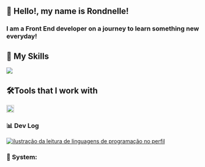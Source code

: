 ## 🖖 Hello!, my name is <strong>Rondnelle!</strong>
<h3> I am a Front End developer on a journey to learn something new everyday!</h3>

## 🚀 My Skills

<p align="left">
  <a href="https://skillicons.dev">
    <img src="https://skillicons.dev/icons?i=js,html,css,react,nextjs,sass,flutter," />
  </a>
</p>

## 🛠️Tools that I work with

<p align="left">
  <a href="https://skillicons.dev">
    <img src="https://skillicons.dev/icons?i=vscode,ps,pr,xd,ae,figma,git," height="20px" />
  </a>
</p>

### 📊 Dev Log

<a href="https://github.com/mrfoxcode" title="Deeds">
  <img align="center" src="https://github-readme-stats.vercel.app/api/top-langs/?username=felipealvescr&theme=dracula&hide_langs_below=1" alt="ilustração da leitura de linguagens de programação no perfil"/>
</a>

<br>

### 📱 System:

<p align="left">
 
  </p>
